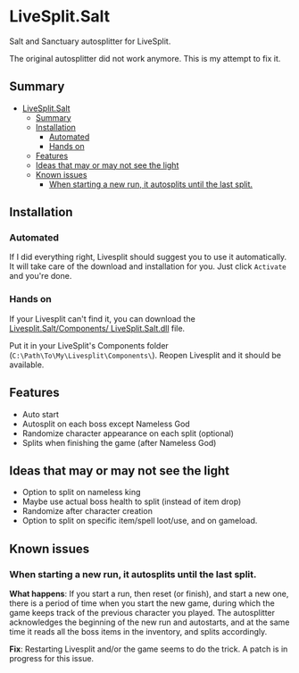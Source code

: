 # LiveSplit.Salt
Salt and Sanctuary autosplitter for LiveSplit.

The original autosplitter did not work anymore. This is my attempt to fix it.

## Summary
- [LiveSplit.Salt](#livesplitsalt)
  - [Summary](#summary)
  - [Installation](#installation)
    - [Automated](#automated)
    - [Hands on](#hands-on)
  - [Features](#features)
  - [Ideas that may or may not see the light](#ideas-that-may-or-may-not-see-the-light)
  - [Known issues](#known-issues)
    - [When starting a new run, it autosplits until the last split.](#when-starting-a-new-run-it-autosplits-until-the-last-split)

## Installation

### Automated
If I did everything right, Livesplit should suggest you to use it automatically. It will
take care of the download and installation for you. Just click `Activate` and you're done.

### Hands on
If your Livesplit can't find it, you can download the [Livesplit.Salt/Components/
LiveSplit.Salt.dll](https://github.com/vorban/LiveSplit.Salt/blob/master/Livesplit.Salt/Components/LiveSplit.Salt.dll) file.

Put it in your LiveSplit's Components folder (`C:\Path\To\My\Livesplit\Components\`).
Reopen Livesplit and it should be available.

## Features
- Auto start
- Autosplit on each boss except Nameless God
- Randomize character appearance on each split (optional)
- Splits when finishing the game (after Nameless God)

## Ideas that may or may not see the light
- Option to split on nameless king
- Maybe use actual boss health to split (instead of item drop)
- Randomize after character creation
- Option to split on specific item/spell loot/use, and on gameload.

## Known issues

### When starting a new run, it autosplits until the last split.

**What happens**: If you start a run, then reset (or finish), and start a new one,
there is a period of time when you start the new game, during which the
game keeps track of the previous character you played.
The autosplitter acknowledges the beginning of the new run and autostarts,
and at the same time it reads all the boss items in the inventory, and splits
accordingly.

**Fix**: Restarting Livesplit and/or the game seems to do the trick.
A patch is in progress for this issue.
